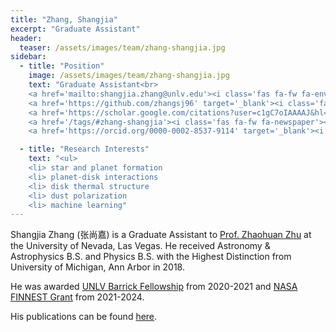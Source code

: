 ```yaml
---
title: "Zhang, Shangjia"
excerpt: "Graduate Assistant"
header:
  teaser: /assets/images/team/zhang-shangjia.jpg
sidebar:
  - title: "Position"
    image: /assets/images/team/zhang-shangjia.jpg
    text: "Graduate Assistant<br>
    <a href='mailto:shangjia.zhang@unlv.edu'><i class='fas fa-fw fa-envelope'></i>Email</a><br>
    <a href='https://github.com/zhangsj96' target='_blank'><i class='fab fa-fw fa-github'></i>GitHub</a><br>
    <a href='https://scholar.google.com/citations?user=c1gC7oIAAAAJ&hl=en' target='_blank'><i class='fas fa-fw fa-user-graduate'></i>Google Scholar</a><br>
    <a href='/tags/#zhang-shangjia'><i class='fas fa-fw fa-newspaper'></i>News</a><br>
    <a href='https://orcid.org/0000-0002-8537-9114' target='_blank'><i class='fab fa-fw fa-orcid'></i>ORCiD</a>"

  - title: "Research Interests"
    text: "<ul>
    <li> star and planet formation
    <li> planet-disk interactions
    <li> disk thermal structure
    <li> dust polarization
    <li> machine learning"
---
```


Shangjia Zhang (张尚嘉) is a Graduate Assistant to [Prof. Zhaohuan Zhu](/team/zhu-zhaohuan/) at the University of Nevada, Las Vegas. He received Astronomy & Astrophysics B.S. and Physics B.S. with the Highest Distinction from University of Michigan, Ann Arbor in 2018. 

He was awarded [UNLV Barrick Fellowship](/awards/2020-03-27-barrick/) from 2020-2021 and [NASA FINNEST Grant](/awards/finnest/) from 2021-2024.

His publications can be found [here](https://ui.adsabs.harvard.edu/public-libraries/Pr-dNlzISAu-ZARtksGGqQ).
